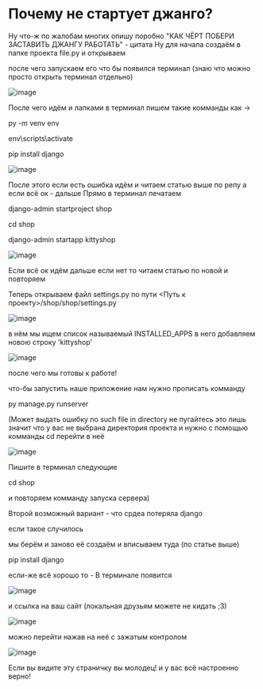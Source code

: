 # Почему не стартует джанго?
Ну что-ж по жалобам многих опишу поробно 
"КАК ЧЁРТ ПОБЕРИ ЗАСТАВИТЬ
ДЖАНГУ РАБОТАТЬ" - цитата
Ну для начала создаём в папке проекта file.py и открываем

после чего запускаем его что бы появился терминал (знаю что можно просто открыть терминал отдельно)

![image](https://user-images.githubusercontent.com/103320407/222906062-4af8137b-e0cd-4400-a8b1-4dde08ed284f.png)

После чего идём и лапками в терминал пишем такие комманды как ->


py -m venv env

env\scripts\activate

pip install django


![image](https://user-images.githubusercontent.com/103320407/222906170-30512e34-6bb4-40cf-8747-1f0c21a3b55d.png)

После этого если есть ошибка идём и читаем статью выше по репу а если всё ок - дальше
Прямо в терминал печатаем 


django-admin startproject shop

cd shop

django-admin startapp kittyshop


![image](https://user-images.githubusercontent.com/103320407/222906467-66b3fbb5-a1a8-40c7-9e93-15fd3138d833.png)

Если всё ок идём дальше если нет то читаем статью по новой и повторяем

Теперь открываем файл settings.py по пути <Путь к проекту>/shop/shop/settings.py

![image](https://user-images.githubusercontent.com/103320407/222906565-254479a9-02d6-4cf4-ba83-acccec60908d.png)

в нём мы ищем список называемый INSTALLED_APPS
в него добавляем новою строку 'kittyshop'

![image](https://user-images.githubusercontent.com/103320407/222906686-cedf6556-d592-48c9-99b5-a46dc0122df6.png)

после чего мы готовы к работе!

что-бы запустить наше приложение нам нужно прописать комманду


py manage.py runserver


(Может выдать ошибку no such file in directory
не пугайтесь это лишь значит что у вас не выбрана директория проекта и нужно с помощью
комманды cd перейти в неё 

![image](https://user-images.githubusercontent.com/103320407/222906971-58cbd2f3-3da8-4f82-a8a8-1e3b2ff050ce.png)

Пишите в терминал следующие 


cd shop

и повторяем комманду запуска сервера)

Второй возможный вариант - что срдеа потеряла django 

если такое случилось

мы берём и заново её создаём и вписываем туда (по статье выше)

pip install django


если-же всё хорошо то - 
В терминале появится 

![image](https://user-images.githubusercontent.com/103320407/222906798-5956b1b9-bd36-477f-aa43-89cc9afc8cf7.png)

и ссылка на ваш сайт (локальная друзьям можете не кидать ;3)

![image](https://user-images.githubusercontent.com/103320407/222906853-832de109-5119-48ea-ab8d-d8c1122e7edd.png)

можно перейти нажав на неё с зажатым контролом

![image](https://user-images.githubusercontent.com/103320407/222906883-6fd64191-caf7-4ca3-ac6b-9e100851e0cd.png)

Если вы видите эту страничку вы молодец! и у вас всё настроенно верно!




